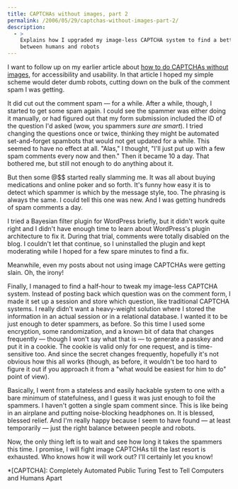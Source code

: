 ```yaml
---
title: CAPTCHAs without images, part 2
permalink: /2006/05/29/captchas-without-images-part-2/
description:
  - >
    Explains how I upgraded my image-less CAPTCHA system to find a better balance
    between humans and robots
---
```

I want to follow up on my earlier article about [how to do CAPTCHAs without images][1], for accessibility and usability. In that article I hoped my simple scheme would deter dumb robots, cutting down on the bulk of the comment spam I was getting.

It did cut out the comment spam &#8212; for a while. After a while, though, I started to get some spam again. I could see the spammer was either doing it manually, or had figured out that my form submission included the ID of the question I'd asked (wow, you spammers *sure are smart*). I tried changing the questions once or twice, thinking they might be automated set-and-forget spambots that would not get updated for a while. This seemed to have no effect at all. "Alas," I thought, "I'll just put up with a few spam comments every now and then." Then it became 10 a day. That bothered me, but still not enough to do anything about it.

But then some @$$ started really slamming me. It was all about buying medications and online poker and so forth. It's funny how easy it is to detect which spammer is which by the message style, too. The phrasing is always the same. I could tell this one was new. And I was getting hundreds of spam comments a day.

I tried a Bayesian filter plugin for WordPress briefly, but it didn't work quite right and I didn't have enough time to learn about WordPress's plugin architecture to fix it. During that trial, comments were totally disabled on the blog. I couldn't let that continue, so I uninstalled the plugin and kept moderating while I hoped for a few spare minutes to find a fix.

Meanwhile, even my posts about not using image CAPTCHAs were getting slain. Oh, the irony!

Finally, I managed to find a half-hour to tweak my image-less CAPTCHA system. Instead of posting back which question was on the comment form, I made it set up a session and store which question, like traditional CAPTCHA systems. I really didn't want a heavy-weight solution where I stored the information in an actual session or in a relational database. I wanted it to be just enough to deter spammers, as before. So this time I used some encryption, some randomization, and a known bit of data that changes frequently &#8212; though I won't say what that is &#8212; to generate a passkey and put it in a cookie. The cookie is valid only for one request, and is time-sensitive too. And since the secret changes frequently, hopefully it's not obvious how this all works (though, as before, it wouldn't be too hard to figure it out if you approach it from a "what would be easiest for him to do" point of view).

Basically, I went from a stateless and easily hackable system to one with a bare minimum of statefulness, and I guess it was just enough to foil the spammers. I haven't gotten a single spam comment since. This is like being in an airplane and putting noise-blocking headphones on. It is blessed, blessed relief. And I'm really happy because I seem to have found &#8212; at least temporarily &#8212; just the right balance between people and robots.

Now, the only thing left is to wait and see how long it takes the spammers this time. I promise, I will fight image CAPTCHAs till the last resort is exhausted. Who knows how it will work out? I'll certainly let you know!

 [1]: /blog/2006/01/28/captchas-done-better/

 *[CAPTCHA]: Completely Automated Public Turing Test to Tell Computers and Humans Apart
